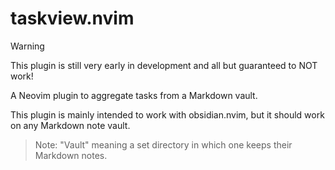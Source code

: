 # taskview.nvim

> [!WARNING]
> This plugin is still very early in development and all but guaranteed to NOT work!

A Neovim plugin to aggregate tasks from a Markdown vault.

This plugin is mainly intended to work with obsidian.nvim, but it should work on any Markdown note vault.

> Note: "Vault" meaning a set directory in which one keeps their Markdown notes.
